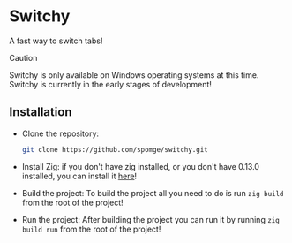 # Switchy
A fast way to switch tabs!

> [!CAUTION]
> Switchy is only available on Windows operating systems at this time.
> Switchy is currently in the early stages of development!


## Installation

- Clone the repository:
   ```bash
   git clone https://github.com/spomge/switchy.git
   ```

- Install Zig:
    if you don't have zig installed, or you don't have 0.13.0 installed, you can install it [here](https://ziglang.org/download/)!

- Build the project: 
    To build the project all you need to do is run `zig build` from the root of the project!

- Run the project:
    After building the project you can run it by running `zig build run` from the root of the project!
    
